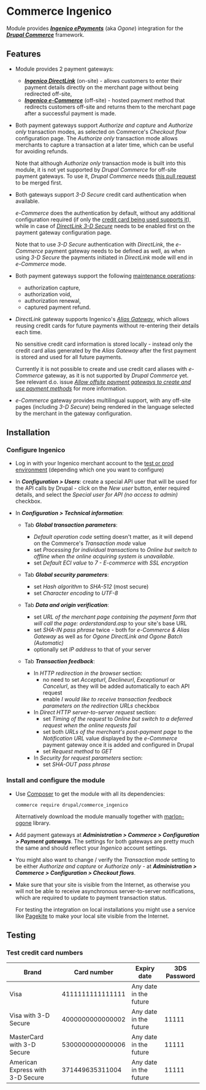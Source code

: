# Commerce Ingenico

Module provides _**[Ingenico ePayments](http://payment-services.ingenico.com/)**_ (aka _Ogone_) integration for the _**[Drupal Commerce](https://www.drupal.org/project/commerce)**_ framework.

## Features

 - Module provides 2 payment gateways:
   - _**[Ingenico DirectLink](https://payment-services.ingenico.com/int/en/ogone/support/guides/integration%20guides/directlink)**_ (on-site) - allows customers to enter their payment details directly on the merchant page without being redirected off-site,
   - _**[Ingenico e-Commerce](https://payment-services.ingenico.com/int/en/ogone/support/guides/integration%20guides/e-commerce)**_ (off-site) - hosted payment method that redirects customers off-site and returns them to the merchant page after a successful payment is made.

 - Both payment gateways support _Authorize and capture_ and _Authorize only_ transaction modes, as selected on Commerce's _Checkout flow_ configuration page. The _Authorize only_ transaction mode allows merchants to capture a transaction at a later time, which can be useful for avoiding refunds.

   Note that although _Authorize only_ transaction mode is built into this module, it is not yet supported by _Drupal Commerce_ for off-site payment gateways. To use it, _Drupal Commerce_ needs [this pull request](https://github.com/drupalcommerce/commerce/pull/595) to be merged first.

 - Both gateways support _3-D Secure_ credit card authentication when available.

   _e-Commerce_ does the authentication by default, without any additional configuration required (if only the [credit card being used supports it](https://payment-services.ingenico.com/int/en/ogone/support/guides/integration%20guides/directlink-3-d/3-d-transaction-flow-via-directlink#comments)), while in case of [_DirectLink_ _3-D Secure_](https://payment-services.ingenico.com/int/en/ogone/support/guides/integration%20guides/directlink-3-d) needs to be enabled first on the payment gateway configuration page.

   Note that to use _3-D Secure_ authentication with _DirectLink_, the _e-Commerce_ payment gateway needs to be defined as well, as when using _3-D Secure_ the payments initiated in _DirectLink_ mode will end in _e-Commerce_ mode.

 - Both payment gateways support the following [maintenance operations](https://payment-services.ingenico.com/int/en/ogone/support/guides/integration%20guides/directlink/maintenance):
   - authorization capture,
   - authorization void,
   - authorization renewal,
   - captured payment refund.

 - _DirectLink_ gateway supports Ingenico's _[Alias Gateway](https://payment-services.ingenico.com/int/en/ogone/support/guides/integration%20guides/alias-gateway)_, which allows reusing credit cards for future payments without re-entering their details each time.

   No sensitive credit card information is stored locally - instead only the credit card alias generated by the _Alias Gateway_ after the first payment is stored and used for all future payments.

   Currently it is not possible to create and use credit card aliases with _e-Commerce_ gateway, as it is not supported by _Drupal Commerce_ yet. See relevant d.o. issue _[Allow offsite payment gateways to create and use payment methods](https://www.drupal.org/node/2838380)_ for more information.

 - _e-Commerce_ gateway provides multilingual support, with any off-site pages (including _3-D Secure_) being rendered in the language selected by the merchant in the gateway configuration.

## Installation

### Configure Ingenico

 - Log in with your Ingenico merchant account to the [test or prod environment](https://payment-services.ingenico.com/int/en/login) (depending which one you want to configure)

 - In _**Configuration > Users**_: create a special API user that will be used for the  API calls by Drupal - click on the _New user_ button, enter required details, and select the _Special user for API (no access to admin)_ checkbox.

 - In _**Configuration > Technical information**_:

   - Tab _**Global transaction parameters**_:
     - _Default operation code_ setting doesn't matter, as it will depend on the Commerce's _Transaction mode_ value
     - set _Processing for individual transactions_ to _Online but switch to offline when the online acquiring system is unavailable._
     - set _Default ECI value_ to _7 - E-commerce with SSL encryption_

   - Tab _**Global security parameters**_:
     - set _Hash algorithm_ to _SHA-512_ (most secure)
     - set _Character encoding_ to _UTF-8_

   - Tab _**Data and origin verification**_:
     - set _URL of the merchant page containing the payment form that will call the page: orderstandard.asp_ to your site's base URL
     - set _SHA-IN pass phrase_ twice - both for _e-Commerce & Alias Gateway_ as well as for _Ogone DirectLink and Ogone Batch (Automatic)_
     - optionally set _IP address_ to that of your server
     
   - Tab _**Transaction feedback**_:
     - In _HTTP redirection in the browser_ section:
       - no need to set _Accepturl_, _Declineurl_, _Exceptionurl_ or _Cancelurl_, as they will be added automatically to each API request
       - enable _I would like to receive transaction feedback parameters on the redirection URLs_ checkbox
     - In _Direct HTTP server-to-server request_ section:
       - set _Timing of the request_ to _Online but switch to a deferred request when the online requests fail_
       - set both _URLs of the merchant's post-payment page_ to the _Notification URL_ value displayed by the _e-Commerce_ payment gateway once it is added and configured in Drupal
       - set _Request method_ to _GET_
     - In _Security for request parameters_ section:
       - set _SHA-OUT pass phrase_


### Install and configure the module

 - Use [Composer](https://getcomposer.org/) to get the module with all its dependencies:

   ```
   commerce require drupal/commerce_ingenico
   ```

   Alternatively download the module manually together with [marlon-ogone](https://github.com/marlon-be/marlon-ogone) library.

 - Add payment gateways at _**Administration > Commerce > Configuration > Payment gateways**_. The settings for both gateways are pretty much the same and should reflect your _Ingenico_ account settings.

 - You might also want to change / verify the _Transaction mode_ setting to be either _Authorize and capture_ or _Authorize only_ - at _**Administration > Commerce > Configuration > Checkout flows**_.

 - Make sure that your site is visible from the Internet, as otherwise you will not be able to receive asynchronous server-to-server notifications, which are required to update to payment transaction status.

   For testing the integration on local installations you might use a service like [Pagekite](https://pagekite.net/) to make your local site visible from the Internet.

## Testing

### Test credit card numbers

 Brand                             |   Card number    |      Expiry date       | 3DS Password
-----------------------------------|------------------|------------------------|--------------
 Visa                              | 4111111111111111 | Any date in the future |
 Visa with 3-D Secure              | 4000000000000002 | Any date in the future |    11111
 MasterCard with 3-D Secure        | 5300000000000006 | Any date in the future |    11111
 American Express with 3-D Secure  | 371449635311004  | Any date in the future |    11111
